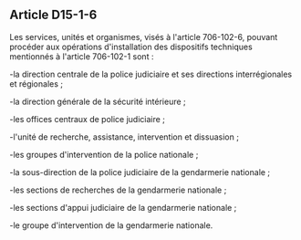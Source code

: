 Article D15-1-6
----
Les services, unités et organismes, visés à l'article 706-102-6, pouvant
procéder aux opérations d'installation des dispositifs techniques mentionnés à
l'article 706-102-1 sont :

-la direction centrale de la police judiciaire et ses directions interrégionales
et régionales ;

-la direction générale de la sécurité intérieure ;

-les offices centraux de police judiciaire ;

-l'unité de recherche, assistance, intervention et dissuasion ;

-les groupes d'intervention de la police nationale ;

-la sous-direction de la police judiciaire de la gendarmerie nationale ;

-les sections de recherches de la gendarmerie nationale ;

-les sections d'appui judiciaire de la gendarmerie nationale ;

-le groupe d'intervention de la gendarmerie nationale.
